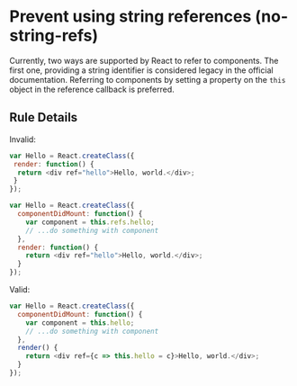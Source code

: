 # Prevent using string references (no-string-refs)

Currently, two ways are supported by React to refer to components. The first one, providing a string identifier is considered legacy in the official documentation. Referring to components by setting a property on the `this` object in the reference callback is preferred.

## Rule Details

Invalid:

```js
var Hello = React.createClass({
 render: function() {
  return <div ref="hello">Hello, world.</div>;
 }
});
```

```js
var Hello = React.createClass({
  componentDidMount: function() {
    var component = this.refs.hello;
    // ...do something with component
  },
  render: function() {
    return <div ref="hello">Hello, world.</div>;
  }
});
```

Valid:

```js
var Hello = React.createClass({
  componentDidMount: function() {
    var component = this.hello;
    // ...do something with component
  },
  render() {
    return <div ref={c => this.hello = c}>Hello, world.</div>;
  }
});
```
